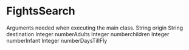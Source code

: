 # FightsSearch

Arguments needed when executing the main class.
String origin 
String destination 
Integer numberAdults 
Integer numberchildren 
Integer numberInfant 
Integer numberDaysTillFly 
